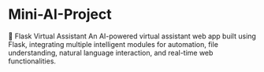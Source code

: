 # Mini-AI-Project
🧠 Flask Virtual Assistant  An AI-powered virtual assistant web app built using Flask, integrating multiple intelligent modules for automation, file understanding, natural language interaction, and real-time web functionalities.
